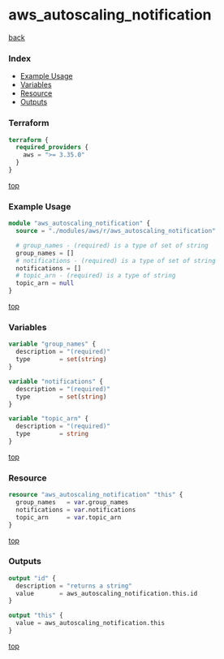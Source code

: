 # aws_autoscaling_notification

[back](../aws.md)

### Index

- [Example Usage](#example-usage)
- [Variables](#variables)
- [Resource](#resource)
- [Outputs](#outputs)

### Terraform

```terraform
terraform {
  required_providers {
    aws = ">= 3.35.0"
  }
}
```

[top](#index)

### Example Usage

```terraform
module "aws_autoscaling_notification" {
  source = "./modules/aws/r/aws_autoscaling_notification"

  # group_names - (required) is a type of set of string
  group_names = []
  # notifications - (required) is a type of set of string
  notifications = []
  # topic_arn - (required) is a type of string
  topic_arn = null
}
```

[top](#index)

### Variables

```terraform
variable "group_names" {
  description = "(required)"
  type        = set(string)
}

variable "notifications" {
  description = "(required)"
  type        = set(string)
}

variable "topic_arn" {
  description = "(required)"
  type        = string
}
```

[top](#index)

### Resource

```terraform
resource "aws_autoscaling_notification" "this" {
  group_names   = var.group_names
  notifications = var.notifications
  topic_arn     = var.topic_arn
}
```

[top](#index)

### Outputs

```terraform
output "id" {
  description = "returns a string"
  value       = aws_autoscaling_notification.this.id
}

output "this" {
  value = aws_autoscaling_notification.this
}
```

[top](#index)